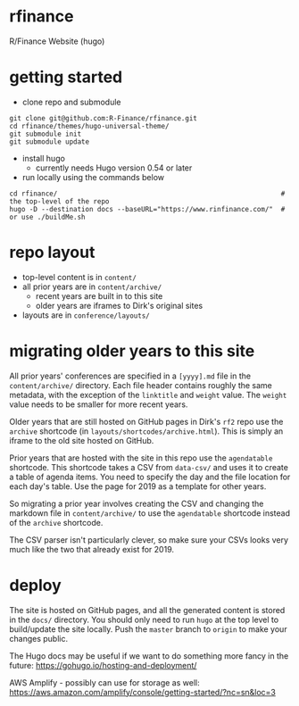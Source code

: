 # rfinance
R/Finance Website (hugo)

# getting started

* clone repo and submodule

```
git clone git@github.com:R-Finance/rfinance.git
cd rfinance/themes/hugo-universal-theme/
git submodule init
git submodule update
```

* install hugo
    * currently needs Hugo version 0.54 or later
* run locally using the commands below

```
cd rfinance/                                                        # the top-level of the repo
hugo -D --destination docs --baseURL="https://www.rinfinance.com/"  # or use ./buildMe.sh
```

# repo layout

* top-level content is in `content/`
* all prior years are in `content/archive/`
    * recent years are built in to this site
    * older years are iframes to Dirk's original sites
* layouts are in `conference/layouts/`

# migrating older years to this site

All prior years' conferences are specified in a `[yyyy].md` file in the
`content/archive/` directory. Each file header contains roughly the same
metadata, with the exception of the `linktitle` and `weight` value. The
`weight` value needs to be smaller for more recent years.

Older years that are still hosted on GitHub pages in Dirk's `rf2` repo use
the `archive` shortcode (in `layouts/shortcodes/archive.html`). This is
simply an iframe to the old site hosted on GitHub.

Prior years that are hosted with the site in this repo use the `agendatable`
shortcode. This shortcode takes a CSV from `data-csv/` and uses it to create
a table of agenda items. You need to specify the day and the file location
for each day's table. Use the page for 2019 as a template for other years.

So migrating a prior year involves creating the CSV and changing the markdown
file in `content/archive/` to use the `agendatable` shortcode instead of the
`archive` shortcode.

The CSV parser isn't particularly clever, so make sure your CSVs looks very
much like the two that already exist for 2019.

# deploy

The site is hosted on GitHub pages, and all the generated content is stored
in the `docs/` directory. You should only need to run `hugo` at the top level
to build/update the site locally. Push the `master` branch to `origin` to make
your changes public.

The Hugo docs may be useful if we want to do something more fancy in the
future: https://gohugo.io/hosting-and-deployment/

AWS Amplify - possibly can use for storage as well: https://aws.amazon.com/amplify/console/getting-started/?nc=sn&loc=3
